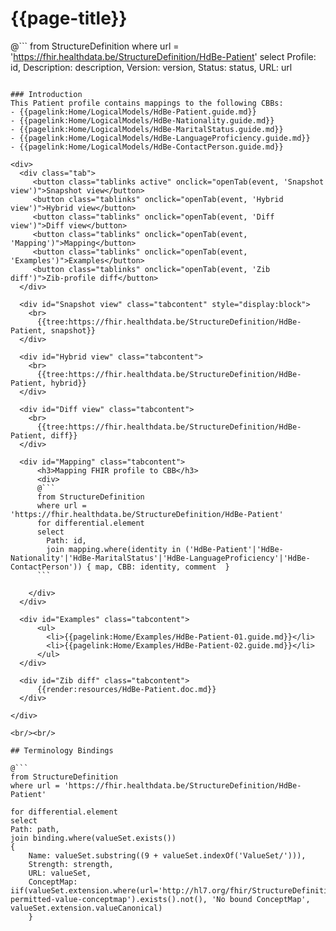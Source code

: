 # {{page-title}}

@```
from StructureDefinition
where url = 'https://fhir.healthdata.be/StructureDefinition/HdBe-Patient'
select 
Profile: id,
Description: description,
Version: version,
Status: status,
URL: url
```

### Introduction
This Patient profile contains mappings to the following CBBs:
- {{pagelink:Home/LogicalModels/HdBe-Patient.guide.md}}
- {{pagelink:Home/LogicalModels/HdBe-Nationality.guide.md}}
- {{pagelink:Home/LogicalModels/HdBe-MaritalStatus.guide.md}}
- {{pagelink:Home/LogicalModels/HdBe-LanguageProficiency.guide.md}}
- {{pagelink:Home/LogicalModels/HdBe-ContactPerson.guide.md}}

<div>
  <div class="tab">
     <button class="tablinks active" onclick="openTab(event, 'Snapshot view')">Snapshot view</button>
     <button class="tablinks" onclick="openTab(event, 'Hybrid view')">Hybrid view</button>
     <button class="tablinks" onclick="openTab(event, 'Diff view')">Diff view</button>
     <button class="tablinks" onclick="openTab(event, 'Mapping')">Mapping</button>
     <button class="tablinks" onclick="openTab(event, 'Examples')">Examples</button>
     <button class="tablinks" onclick="openTab(event, 'Zib diff')">Zib-profile diff</button>
  </div>

  <div id="Snapshot view" class="tabcontent" style="display:block">
    <br>
      {{tree:https://fhir.healthdata.be/StructureDefinition/HdBe-Patient, snapshot}}
  </div>

  <div id="Hybrid view" class="tabcontent">
    <br>
      {{tree:https://fhir.healthdata.be/StructureDefinition/HdBe-Patient, hybrid}}
  </div>

  <div id="Diff view" class="tabcontent">
    <br>
      {{tree:https://fhir.healthdata.be/StructureDefinition/HdBe-Patient, diff}}
  </div>

  <div id="Mapping" class="tabcontent">      
      <h3>Mapping FHIR profile to CBB</h3>
      <div>
      @```
      from StructureDefinition
      where url = 'https://fhir.healthdata.be/StructureDefinition/HdBe-Patient'
      for differential.element 
      select 
        Path: id,
        join mapping.where(identity in ('HdBe-Patient'|'HdBe-Nationality'|'HdBe-MaritalStatus'|'HdBe-LanguageProficiency'|'HdBe-ContactPerson')) { map, CBB: identity, comment  }
      ```
     
    </div>
  </div>

  <div id="Examples" class="tabcontent">
      <ul>
        <li>{{pagelink:Home/Examples/HdBe-Patient-01.guide.md}}</li>
        <li>{{pagelink:Home/Examples/HdBe-Patient-02.guide.md}}</li>
      </ul>
  </div>

  <div id="Zib diff" class="tabcontent">
      {{render:resources/HdBe-Patient.doc.md}}
  </div>

</div>

<br/><br/> 

## Terminology Bindings

@```
from StructureDefinition
where url = 'https://fhir.healthdata.be/StructureDefinition/HdBe-Patient'

for differential.element
select
Path: path,
join binding.where(valueSet.exists())
{
	Name: valueSet.substring((9 + valueSet.indexOf('ValueSet/'))),
	Strength: strength,
	URL: valueSet,
	ConceptMap: iif(valueSet.extension.where(url='http://hl7.org/fhir/StructureDefinition/11179-permitted-value-conceptmap').exists().not(), 'No bound ConceptMap', valueSet.extension.valueCanonical)
	}
```  